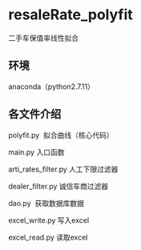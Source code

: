 # resaleRate_polyfit
二手车保值率线性拟合


## 环境

anaconda（python2.7.11）


## 各文件介绍

polyfit.py  拟合曲线（核心代码）

main.py 入口函数

arti_rates_filter.py  人工下限过滤器

dealer_filter.py  诚信车商过滤器

dao.py  获取数据库数据

excel_write.py  写入excel

excel_read.py 读取excel
